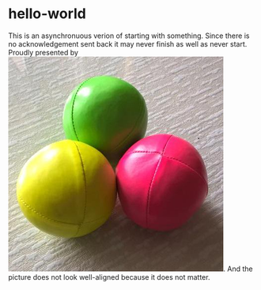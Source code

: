 # hello-world
This is an asynchronuous verion of starting with something. 
Since there is no acknowledgement sent back it may never finish as well as never start.
Proudly presented by ![yegodm](/resources/yegodm-avatar.jpg).
And the picture does not look well-aligned because it does not matter.
